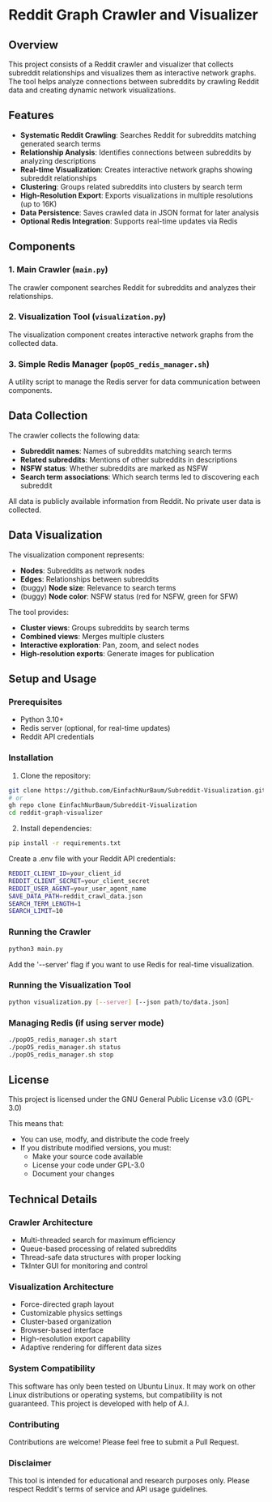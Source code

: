 # Reddit Graph Crawler and Visualizer

## Overview

This project consists of a Reddit crawler and visualizer that collects subreddit relationships and visualizes them as interactive network graphs. The tool helps analyze connections between subreddits by crawling Reddit data and creating dynamic network visualizations.

## Features

- **Systematic Reddit Crawling**: Searches Reddit for subreddits matching generated search terms
- **Relationship Analysis**: Identifies connections between subreddits by analyzing descriptions
- **Real-time Visualization**: Creates interactive network graphs showing subreddit relationships
- **Clustering**: Groups related subreddits into clusters by search term
- **High-Resolution Export**: Exports visualizations in multiple resolutions (up to 16K)
- **Data Persistence**: Saves crawled data in JSON format for later analysis
- **Optional Redis Integration**: Supports real-time updates via Redis

## Components

### 1. Main Crawler (`main.py`)
The crawler component searches Reddit for subreddits and analyzes their relationships.

### 2. Visualization Tool (`visualization.py`)
The visualization component creates interactive network graphs from the collected data.

### 3. Simple Redis Manager (`popOS_redis_manager.sh`)
A utility script to manage the Redis server for data communication between components.

## Data Collection

The crawler collects the following data:
- **Subreddit names**: Names of subreddits matching search terms
- **Related subreddits**: Mentions of other subreddits in descriptions
- **NSFW status**: Whether subreddits are marked as NSFW
- **Search term associations**: Which search terms led to discovering each subreddit

All data is publicly available information from Reddit. No private user data is collected.

## Data Visualization

The visualization component represents:
- **Nodes**: Subreddits as network nodes
- **Edges**: Relationships between subreddits
- (buggy) **Node size**: Relevance to search terms
- (buggy) **Node color**: NSFW status (red for NSFW, green for SFW)

The tool provides:
- **Cluster views**: Groups subreddits by search terms
- **Combined views**: Merges multiple clusters
- **Interactive exploration**: Pan, zoom, and select nodes
- **High-resolution exports**: Generate images for publication

## Setup and Usage

### Prerequisites
- Python 3.10+
- Redis server (optional, for real-time updates)
- Reddit API credentials

### Installation

1. Clone the repository:
```bash
git clone https://github.com/EinfachNurBaum/Subreddit-Visualization.git
# or
gh repo clone EinfachNurBaum/Subreddit-Visualization
cd reddit-graph-visualizer
```
2. Install dependencies:
```bash
pip install -r requirements.txt
```
Create a .env file with your Reddit API credentials:
```bash
REDDIT_CLIENT_ID=your_client_id
REDDIT_CLIENT_SECRET=your_client_secret
REDDIT_USER_AGENT=your_user_agent_name
SAVE_DATA_PATH=reddit_crawl_data.json
SEARCH_TERM_LENGTH=1
SEARCH_LIMIT=10
```
### Running the Crawler
```bash
python3 main.py
```
Add the '--server' flag if you want to use Redis for real-time visualization.

### Running the Visualization Tool
```bash
python visualization.py [--server] [--json path/to/data.json]
```

### Managing Redis (if using server mode)
```bash
./popOS_redis_manager.sh start
./popOS_redis_manager.sh status
./popOS_redis_manager.sh stop
```

## License
This project is licensed under the GNU General Public License v3.0 (GPL-3.0)

This means that:
- You can use, modfy, and distribute the code freely
- If you distribute modified versions, you must:
  - Make your source code available
  - License your code under GPL-3.0
  - Document your changes

## Technical Details
### Crawler Architecture
- Multi-threaded search for maximum efficiency
- Queue-based processing of related subreddits
- Thread-safe data structures with proper locking
- TkInter GUI for monitoring and control

### Visualization Architecture
* Force-directed graph layout
* Customizable physics settings
* Cluster-based organization
* Browser-based interface
* High-resolution export capability
* Adaptive rendering for different data sizes

### System Compatibility
This software has only been tested on Ubuntu Linux. It may work on other Linux distributions or operating systems, but compatibility is not guaranteed. This project is developed with help of A.I.


### Contributing
Contributions are welcome! Please feel free to submit a Pull Request.

### Disclaimer
This tool is intended for educational and research purposes only. Please respect Reddit's terms of service and API usage guidelines.

